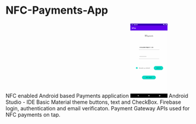 # NFC-Payments-App
NFC enabled Android based Payments application
![UI](https://github.com/xadityax/NFC-Payments-App/blob/master/rsz_screenshot_1587242332.png)
Android Studio - IDE
Basic Material theme buttons, text and CheckBox.
Firebase login, authentication and email verificaton.
Payment Gateway APIs used for NFC payments on tap.
